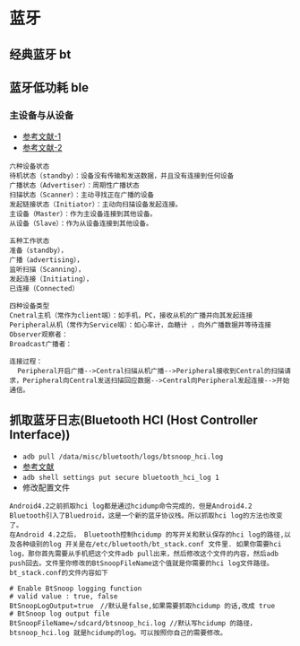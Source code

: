 # 蓝牙

## 经典蓝牙 bt

## 蓝牙低功耗 ble

### 主设备与从设备
- [参考文献-1](https://blog.csdn.net/hahachenchen789/article/details/51601934)
- [参考文献-2](https://www.sohu.com/a/345515562_576959)
```
六种设备状态
待机状态（standby）：设备没有传输和发送数据，并且没有连接到任何设备
广播状态（Advertiser）：周期性广播状态
扫描状态（Scanner）：主动寻找正在广播的设备
发起链接状态（Initiator）：主动向扫描设备发起连接。
主设备（Master）：作为主设备连接到其他设备。
从设备（Slave）：作为从设备连接到其他设备。

五种工作状态
准备（standby），
广播（advertising），
监听扫描（Scanning），
发起连接（Initiating），
已连接（Connected）

四种设备类型
Cnetral主机（常作为client端）：如手机，PC，接收从机的广播并向其发起连接
Peripheral从机（常作为Service端）：如心率计，血糖计 ，向外广播数据并等待连接
Observer观察者：
Broadcast广播者：

连接过程：
  Peripheral开启广播-->Central扫描从机广播-->Peripheral接收到Central的扫描请求，Peripheral向Central发送扫描回应数据-->Central向Peripheral发起连接-->开始通信。
```

## 抓取蓝牙日志(Bluetooth HCI (Host Controller Interface))
- `adb pull /data/misc/bluetooth/logs/btsnoop_hci.log`
- [参考文献](https://blog.csdn.net/yuanzhangmei1/article/details/25053013)
- `adb shell settings put secure bluetooth_hci_log 1`
- 修改配置文件
```
Android4.2之前抓取hci log都是通过hcidump命令完成的，但是Android4.2 Bluetooth引入了Bluedroid，这是一个新的蓝牙协议栈。所以抓取hci log的方法也改变了。
在Android 4.2之后， Bluetooth控制hcidump 的写开关和默认保存的hci log的路径,以及各种级别的log 开关是在/etc/bluetooth/bt_stack.conf 文件里. 如果你需要hci log，那你首先需要从手机把这个文件adb pull出来，然后修改这个文件的内容，然后adb push回去。文件里你修改的BtSnoopFileName这个值就是你需要的hci log文件路径。
bt_stack.conf的文件内容如下

# Enable BtSnoop logging function
# valid value : true, false
BtSnoopLogOutput=true　//默认是false,如果需要抓取hcidump 的话,改成 true
# BtSnoop log output file
BtSnoopFileName=/sdcard/btsnoop_hci.log //默认写hcidump 的路径，btsnoop_hci.log 就是hcidump的log。可以按照你自己的需要修改。
```
